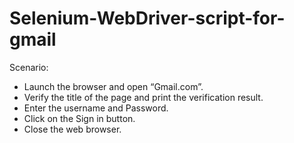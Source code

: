 # Selenium-WebDriver-script-for-gmail
Scenario:
- Launch the browser and open “Gmail.com”.
- Verify the title of the page and print the verification result.
- Enter the username and Password.
- Click on the Sign in button.
- Close the web browser.
